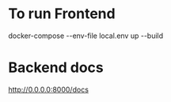 # To run Frontend

docker-compose --env-file local.env up --build

# Backend docs

http://0.0.0.0:8000/docs
